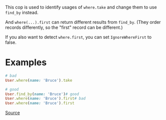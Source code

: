 
This cop is used to identify usages of `where.take` and change them to use `find_by` instead.

And `where(...).first` can return different results from `find_by`.
(They order records differently, so the "first" record can be different.)

If you also want to detect `where.first`, you can set `IgnoreWhereFirst` to false.

# Examples

```ruby
# bad
User.where(name: 'Bruce').take

# good
User.find_by(name: 'Bruce')# good
User.where(name: 'Bruce').first# bad
User.where(name: 'Bruce').first
```

[Source](http://www.rubydoc.info/gems/rubocop/RuboCop/Cop/Rails/FindBy)